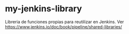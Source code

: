 # my-jenkins-library
Libreria de funciones propias para reutilizar en Jenkins. Ver https://www.jenkins.io/doc/book/pipeline/shared-libraries/

